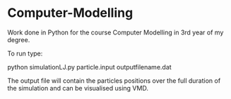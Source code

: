 # Computer-Modelling
Work done in Python for the course Computer Modelling in 3rd year of my degree.

To run type:

python simulationLJ.py particle.input outputfilename.dat

The output file will contain the particles positions over the full duration of the simulation and can be visualised using VMD.
